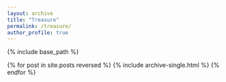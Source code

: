 ```yaml
---
layout: archive
title: "Treasure"
permalink: /treasure/
author_profile: true
---
```


{% include base_path %}

{% for post in site.posts reversed %}
  {% include archive-single.html %}
{% endfor %}
